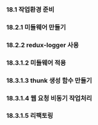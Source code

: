 ### 18.1 작업환경 준비

### 18.2.1 미들웨어 만들기

### 18.2.2 redux-logger 사용

### 18.3.1.2 미들웨어 적용

### 18.3.1.3 thunk 생성 함수 만들기

### 18.3.1.4 웹 요청 비동기 작업처리

### 18.3.1.5 리팩토링
